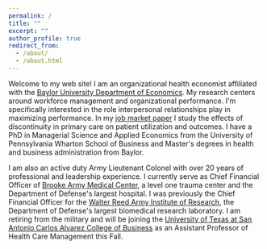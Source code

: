 ```yaml
---
permalink: /
title: ""
excerpt: ""
author_profile: true
redirect_from: 
  - /about/
  - /about.html
---
```


Welcome to my web site! I am an organizational health economist affiliated with the [Baylor University Department of Economics](https://hankamer.baylor.edu/economics). My research centers around workforce management and organizational performance. I'm specifically interested in the role interpersonal relationships play in maximizing performance. In  my [job market paper](https://stschwab.github.io/images/Schwab_JMP_2022.09.02.pdf) I study the effects of discontinuity in primary care on patient utilization and outcomes. I have a PhD in Managerial Science and Applied Economics from the University of Pennsylvania Wharton School of Business and Master's degrees in health and business administration from Baylor.  

 I am also an active duty Army Lieutenant Colonel with over 20 years of professional and leadership experience. I currently serve as Chief Financial Officer of [Brooke Army Medical Center](https://bamc.tricare.mil/About-Us), a level one trauma center and the Department of Defense's largest hospital. I was previously the Chief Financial Officer for the [Walter Reed Army Institute of Research](http://www.wrair.army.mil/), the Department of Defense's largest biomedical research laboratory. I am retiring from the military and will be joining the [University of Texas at San Antonio Carlos Alvarez College of Business](https://business.utsa.edu/management/) as an Assistant Professor of Health Care Management this Fall.
 

